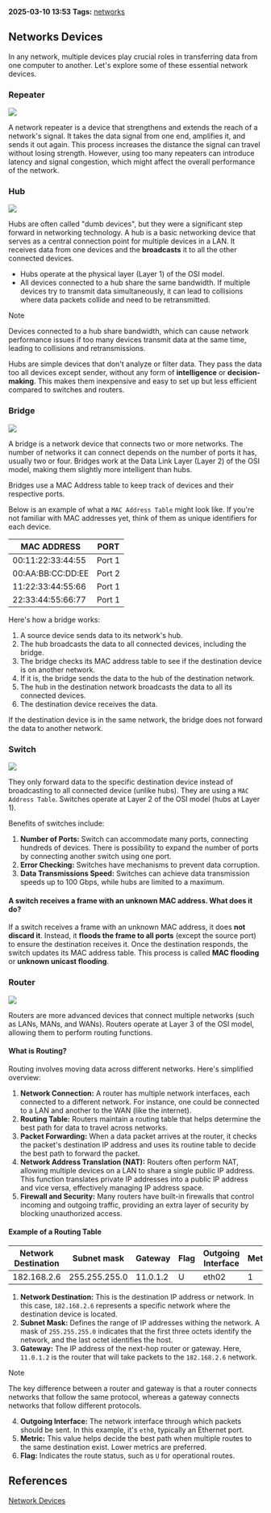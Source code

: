 **2025-03-10 13:53**
**Tags:** [networks](../2%20-%20tags/networks.md)

## Networks Devices
In any network, multiple devices play crucial roles in transferring data from one computer to another. Let's explore some of these essential network devices.

### Repeater 

![](../attachments/Pasted%20image%2020250310135457.png)

A network repeater is a device that strengthens and extends the reach of a network's signal. It takes the data signal from one end, amplifies it, and sends it out again. This process increases the distance the signal can travel without losing strength. However, using too many repeaters can introduce latency and signal congestion, which might affect the overall performance of the network.

### Hub

![](../attachments/Pasted%20image%2020250310135821.png)

Hubs are often called "dumb devices", but they were a significant step forward in networking technology. A hub is a basic networking device that serves as a central connection point for multiple devices in a LAN. It receives data from one devices and the **broadcasts** it to all the other connected devices. 
- Hubs operate at the physical layer (Layer 1) of the OSI model.
- All devices connected to a hub share the same bandwidth. If multiple devices try to transmit data simultaneously, it can lead to collisions where data packets collide and need to be retransmitted.

> [!NOTE]
> Devices connected to a hub share bandwidth, which can cause network performance issues if too many devices transmit data at the same time, leading to collisions and retransmissions.

Hubs are simple devices that don't analyze or filter data. They pass the data too all devices except sender, without any form of **intelligence** or **decision-making**. This makes them inexpensive and easy to set up but less efficient compared to switches and routers.

### Bridge

![](../attachments/Pasted%20image%2020250310142302.png)

A bridge is a network device that connects two or more networks. The number of networks it can connect depends on the number of ports it has, usually two or four. Bridges work at the Data Link Layer (Layer 2) of the OSI model, making them slightly more intelligent than hubs.

Bridges use a MAC Address table to keep track of devices and their respective ports.

Below is an example of what a `MAC Address Table` might look like. If you're not familiar with MAC addresses yet, think of them as unique identifiers for each device.

| MAC ADDRESS       | PORT   |
| ----------------- | ------ |
| 00:11:22:33:44:55 | Port 1 |
| 00:AA:BB:CC:DD:EE | Port 2 |
| 11:22:33:44:55:66 | Port 1 |
| 22:33:44:55:66:77 | Port 1 |
Here's how a bridge works:
1. A source device sends data to its network's hub.
2. The hub broadcasts the data to all connected devices, including the bridge.
3. The bridge checks its MAC address table to see if the destination device is on another network.
4. If it is, the bridge sends the data to the hub of the destination network.
5. The hub in the destination network broadcasts the data to all its connected devices.
6. The destination device receives the data.

If the destination device is in the same network, the bridge does not forward the data to another network.

### Switch

![](../attachments/Pasted%20image%2020250310142956.png)

They only forward data to the specific destination device instead of broadcasting to all connected device (unlike hubs). They are using a `MAC Address Table`. Switches operate at Layer 2 of the OSI model (hubs at Layer 1).

Benefits of switches include:
1. **Number of Ports:** Switch can accommodate many ports, connecting hundreds of devices. There is possibility to expand the number of ports by connecting another switch using one port.
2. **Error Checking:** Switches have mechanisms to prevent data corruption.
3. **Data Transmissions Speed:** Switches can achieve data transmission speeds up to 100 Gbps, while hubs are limited to a maximum.

#### A switch receives a frame with an unknown MAC address. What does it do?
If a switch receives a frame with an unknown MAC address, it does **not discard it**. Instead, it **floods the frame to all ports** (except the source port) to ensure the destination receives it. Once the destination responds, the switch updates its MAC address table. This process is called **MAC flooding** or **unknown unicast flooding**.

### Router 

![](../attachments/Pasted%20image%2020250310143602.png)

Routers are more advanced devices that connect multiple networks (such as LANs, MANs, and WANs). Routers operate at Layer 3 of the OSI model, allowing them to perform routing functions.

#### What is Routing?
Routing involves moving data across different networks. Here's simplified overview:
1. **Network Connection:** A router has multiple network interfaces, each connected to a different network. For instance, one could be connected to a LAN and another to the WAN (like the internet).
2. **Routing Table:** Routers maintain a routing table that helps determine the best path for data to travel across networks.
3. **Packet Forwarding:** When a data packet arrives at the router, it checks the packet's destination IP address and uses its routine table to decide the best path to forward the packet.
4. **Network Address Translation (NAT):** Routers often perform NAT, allowing multiple devices on a LAN to share a single public IP address. This function translates private IP addresses into a public IP address and vice versa, effectively managing IP address space.
5. **Firewall and Security:** Many routers have built-in firewalls that control incoming and outgoing traffic, providing an extra layer of security by blocking unauthorized access.

#### Example of a Routing Table

| Network Destination | Subnet mask   | Gateway  | Flag | Outgoing Interface | Metric |
| ------------------- | ------------- | -------- | ---- | ------------------ | ------ |
| 182.168.2.6         | 255.255.255.0 | 11.0.1.2 | U    | eth02              | 1      |
1. **Network Destination:** This is the destination IP address or network. In this case, `182.168.2.6` represents a specific network where the destination device is located.
2. **Subnet Mask:** Defines the range of IP addresses withing the network. A mask of `255.255.255.0` indicates that the first three octets identify the network, and the last octet identifies the host.
3. **Gateway:** The IP address of the next-hop router or gateway. Here, `11.0.1.2` is the router that will take packets to the `182.168.2.6` network.

> [!NOTE]
> The key difference between a router and gateway is that a router connects networks that follow the same protocol, whereas a gateway connects networks that follow different protocols.

4. **Outgoing Interface:** The network interface through which packets should be sent. In this example, it's `eth0`, typically an Ethernet port.
5. **Metric:** This value helps decide the best path when multiple routes to the same destination exist. Lower metrics are preferred.
6. **Flag:** Indicates the route status, such as `U` for operational routes.

## References
[Network Devices](https://nailyourinterview.org/interview-resources/computer-networks/network-devices/)